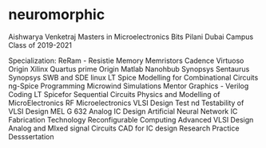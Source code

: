 # neuromorphic
Aishwarya Venketraj
Masters in Microelectronics 
Bits Pilani Dubai Campus
Class of 2019-2021


Specialization:
ReRam - Resistie Memory
Memristors
Cadence Virtuoso
Origin
Xilinx Quartus prime
Origin
Matlab
Nanohbub
Synopsys Sentaurus
Synopsys SWB and SDE
linux
LT Spice Modelling for Combinational Circuits
ng-Spice Programming
Microwind Simulations
Mentor Graphics - Verilog Coding
LT Spicefor Sequential Circuits
Physics and Modelling of MicroElectronics
RF Microelectronics
VLSI Design
Test nd Testability of VLSI Design
MEL G 632 Analog IC Design
Artificial Neural Network
IC Fabrication Technology
Reconfigurable Computing
Advanced VLSI Design
Analog and MIxed signal Circuits
CAD for IC design
Research Practice
Desssertation
